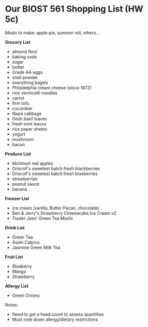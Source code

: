 # Our BIOST 561 Shopping List (HW 5c)

Meals to make: apple pie, summer roll, others...

**Grocery List**
- almond flour
- baking soda
- sugar
- butter
- Grade AA eggs
- snail powder
- everything bagels
- Philadelphia cream cheese (since 1872)
- rice vermicelli noodles
- carrot
- firm tofu
- cucumber
- Napa cabbage
- fresh basil leaves
- fresh mint leaves
- rice paper sheets
- yogurt
- mushroom
- bacon


**Produce List**
- McIntosh red apples
- Driscoll's sweetest batch fresh blackberries
- Driscoll's sweetest batch fresh blueberries
- strawberries
- peanut sauce
- banana

**Freezer List**
- ice cream (vanilla, Butter Pecan, chocolate)
- Ben & Jerry's Strawberry Cheesecake Ice Cream x2
- Trader Joes' Green Tea Mochi

**Drink List**
- Green Tea
- Asahi Calpico
- Jasmine Green Milk Tea

**Fruit List**
- Blueberry
- Mango
- Strawberry

**Allergy List**
- Green Onions

Notes:
- Need to get a head count to assess quantities
- Must note down allergy/dietary restrictions
